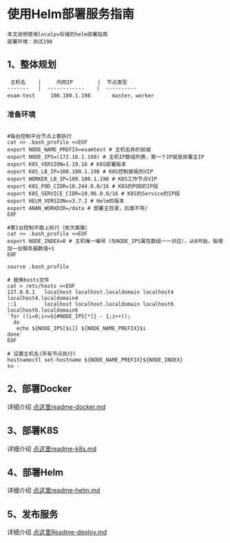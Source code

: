 
# 使用Helm部署服务指南

    本文说明使用localpv存储的helm部署指南
    部署环境：测试198

## 1、整体规划

     主机名    |     内网IP        |  节点类型
    -------   |  ------------    |  ----------
    exam-test     100.100.1.198       master、worker

### 准备环境

```shell script

#每台控制平台节点上都执行
cat >> .bash_profile <<EOF
export NODE_NAME_PREFIX=examtest # 主机名称的前缀
export NODE_IPS=(172.16.1.198) # 主机IP数组列表，第一个IP就是部署主IP
export K8S_VERSION=1.19.16 # K8S部署版本
export K8S_LB_IP=100.100.1.198 # K8S控制面板的VIP
export WORKER_LB_IP=100.100.1.198 # K8S工作节点VIP
export K8S_POD_CIDR=10.244.0.0/16 # K8S的POD的IP段
export K8S_SERVICE_CIDR=10.96.0.0/16 # K8S的Service的IP段
export HELM_VERSION=v3.7.2 # Helm的版本
export ANAN_WORKDIR=/data # 部署主目录，后面不带/
EOF

#第1台控制平面上执行（依次类推）
cat >> .bash_profile <<EOF
export NODE_INDEX=0 # 主机唯一编号（与NODE_IPS属性数组一一对应），从0开始，每增加一台服务器数值+1
EOF

source .bash_profile

# 替换hosts文件
cat > /etc/hosts <<EOF
127.0.0.1   localhost localhost.localdomain localhost4 localhost4.localdomain4
::1         localhost localhost.localdomain localhost6 localhost6.localdomain6
`for ((i=0;i<=${#NODE_IPS[*]} - 1;i++));
  do
   echo ${NODE_IPS[$i]} ${NODE_NAME_PREFIX}$i
done`
EOF

# 设置主机名(所有节点执行)
hostnamectl set-hostname ${NODE_NAME_PREFIX}${NODE_INDEX}
su -

```

## 2、部署Docker

详细介绍 [点这里readme-docker.md](../docker/readme-docker.md)

## 3、部署K8S

详细介绍 [点这里readme-k8s.md](../k8s/readme-k8s.md)

## 4、部署Helm

详细介绍 [点这里readme-helm.md](Readme-helm.md)

## 5、发布服务

详细介绍 [点这里Readme-deploy.md](Readme-deploy.md)
